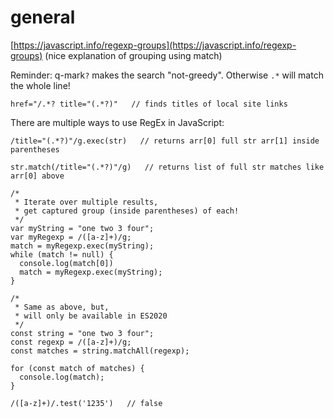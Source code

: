 # general

[https://javascript.info/regexp-groups](https://javascript.info/regexp-groups) \(nice explanation of grouping using match\)

Reminder: q-mark`?` makes the search "not-greedy". Otherwise `.*` will match the whole line! 

```text
href="/.*? title="(.*?)"   // finds titles of local site links
```

There are multiple ways to use RegEx in JavaScript:

```text
/title="(.*?)"/g.exec(str)   // returns arr[0] full str arr[1] inside parentheses
```

```text
str.match(/title="(.*?)"/g)   // returns list of full str matches like arr[0] above
```

```text
/*
 * Iterate over multiple results,
 * get captured group (inside parentheses) of each!
 */
var myString = "one two 3 four";
var myRegexp = /([a-z]+)/g;
match = myRegexp.exec(myString);
while (match != null) {
  console.log(match[0])
  match = myRegexp.exec(myString);
}
```

```text
/*
 * Same as above, but,
 * will only be available in ES2020
 */
const string = "one two 3 four";
const regexp = /([a-z]+)/g;
const matches = string.matchAll(regexp);
    
for (const match of matches) {
  console.log(match);
}
```

```text
/([a-z]+)/.test('1235')   // false
```









